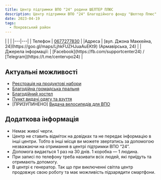 ```yaml
---
title: Центр підтримки ВПО "24" родини ШЕЛТЕР ПЛЮС
description: Центр підтримки ВПО "24" Благодійного фонду "Шелтер Плюс" у Кривому Розі за адресою вулиця Маккейна, 24 
date: 2023-04-19
tags:
  - Покровський район
---
```


<div class="centers--block">
|   |   |
|---|---|
| Телефон  | <a href="tel:0677277830">0677277830</a>   |
|Адреса | [вул. Джона Маккейна, 24](https://goo.gl/maps/LjhkFUZHJuaAuEKt9) (Армавірська, 24)  |
|Джерела інформації:   |  [Facebook](https://fb.com/supportcenter24) / [Telegram](https://t.me/centervpo24) |
</div>

## Актуальні можливості 
- [Реєстрація на продуктові набори](/center/vpo24/reyestraciya)
- [Благодійна громадська пральня](/center/vpo24/pralnya)
- [Благодійний хостел](/center/vpo24/hostel)
- [Пункт видачі одягу та взуття](/center/vpo24/odyag)
- [ПРИЗУПИНЕНО] [Видача велосипедів для ВПО](https://forms.gle/xWdQzPmk76LYjd357)

## Додаткова інформація
- Немає живої черги.
- Центр не ставить відміток на довідках та не передає інформацію в інші центри. Тобто в інші місця ви можете звертатись за допомогою незважаючи на отримання в центрі підтримки ВПО “24”.
- Допомога видається 1 раз на 30 днів. 1 коробка — 1 людина.
- При записі по телефону треба називати всіх людей, які приїдуть та отримають допомогу.
- В центрі є генератор. Так що при виключенні світла центр продовжує свою роботу та має можливість підзарядити смартфони.